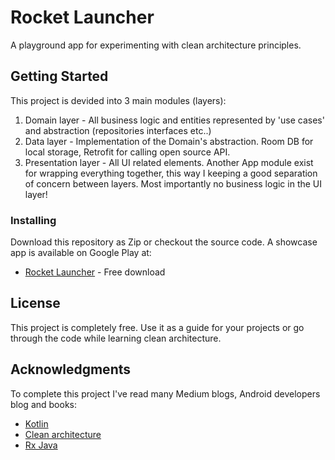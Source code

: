 # Rocket Launcher

A playground app for experimenting with clean architecture principles.  

## Getting Started

This project is devided into 3 main modules (layers):
1. Domain layer - All business logic and entities represented by 'use cases' and abstraction (repositories interfaces etc..)
2. Data layer - Implementation of the Domain's abstraction. Room DB for local storage, Retrofit for calling open source API.
3. Presentation layer - All UI related elements.
Another App module exist for wrapping everything together, this way I keeping a good separation of concern between layers. Most importantly no business logic in the UI layer!

### Installing

Download this repository as Zip or checkout the source code.
A showcase app is available on Google Play at:
* [Rocket Launcher](https://play.google.com/store/apps/details?id=ronybrosh.rocketlauncher.app) - Free download

## License

This project is completely free.
Use it as a guide for your projects or go through the code while learning clean architecture.

## Acknowledgments

To complete this project I've read many Medium blogs, Android developers blog and books:
* [Kotlin](https://www.amazon.co.uk/Kotlin-Action-Dmitry-Jemerov/dp/1617293296/ref=sr_1_1?keywords=kotlin+in+action&qid=1564334367&s=books&sr=1-1) 
* [Clean architecture](https://www.amazon.co.uk/Clean-Architecture-Craftsmans-Software-Structure/dp/0134494164)
* [Rx Java](https://www.amazon.co.uk/Learning-RxJava-Concurrent-responsive-applications/dp/1787120422/ref=sr_1_2?keywords=rxjava+book&qid=1564334222&s=books&sr=1-2)

